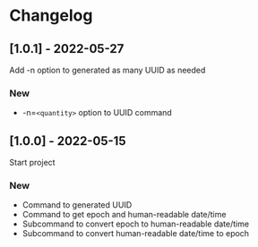 # Changelog

## [1.0.1] - 2022-05-27
Add -n option to generated as many UUID as needed

### New

- -n=`<quantity>` option to UUID command

## [1.0.0] - 2022-05-15
Start project

### New

- Command to generated UUID
- Command to get epoch and human-readable date/time
- Subcommand to convert epoch to human-readable date/time
- Subcommand to convert human-readable date/time to epoch

[//]: # (TEMPLATE)

[//]: # (## [0.0.0] - 2022-05-15)

[//]: # (Short description)

[//]: # ()
[//]: # (### New)

[//]: # ()
[//]: # (- List of what has been new)

[//]: # ()
[//]: # (### Removed)

[//]: # ()
[//]: # (- List of what has been removed)

[//]: # ()
[//]: # (### Changed)

[//]: # ()
[//]: # (- List of what has been changed)